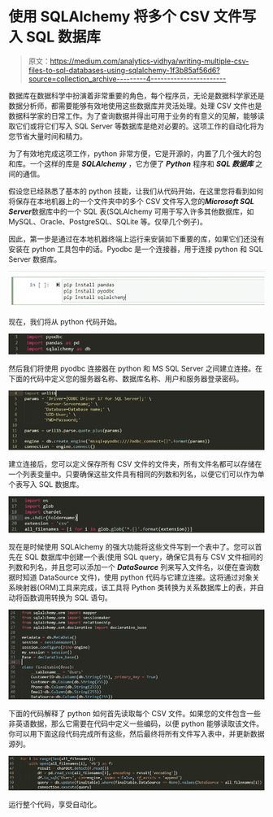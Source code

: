# 使用 SQLAlchemy 将多个 CSV 文件写入 SQL 数据库

> 原文：<https://medium.com/analytics-vidhya/writing-multiple-csv-files-to-sql-databases-using-sqlalchemy-1f3b85af56d6?source=collection_archive---------4----------------------->

数据库在数据科学中扮演着非常重要的角色，每个程序员，无论是数据科学家还是数据分析师，都需要能够有效地使用这些数据库并灵活处理。处理 CSV 文件也是数据科学家的日常工作。为了查询数据并得出可用于业务的有意义的见解，能够读取它们或将它们写入 SQL Server 等数据库是绝对必要的。这项工作的自动化将为您节省大量时间和精力。

为了有效地完成这项工作，python 非常方便，它是开源的，内置了几个强大的包和库。一个这样的库是 ***SQLAlchemy*** ，它方便了 ***Python*** 程序和 ***SQL 数据库*** 之间的通信。

假设您已经熟悉了基本的 python 技能，让我们从代码开始，在这里您将看到如何将保存在本地机器上的一个文件夹中的多个 CSV 文件写入您的***Microsoft SQL Server***数据库中的一个 SQL 表(SQLAlchemy 可用于写入许多其他数据库，如 MySQL、Oracle、PostgreSQL、SQLite 等。仅举几个例子)。

因此，第一步是通过在本地机器终端上运行来安装如下重要的库，如果它们还没有安装在 python 工具包中的话。Pyodbc 是一个连接器，用于连接 python 和 SQL Server 数据库。

![](img/bf0f88614f81cb3e289d097f0bb04133.png)

现在，我们将从 python 代码开始。

![](img/115164b53bfd8ed4c6615ec3c0dedf77.png)

然后我们将使用 pyodbc 连接器在 python 和 MS SQL Server 之间建立连接。在下面的代码中定义您的服务器名称、数据库名称、用户和服务器登录密码。

![](img/295accd0b40d83343d793c16450ebc1a.png)

建立连接后，您可以定义保存所有 CSV 文件的文件夹，所有文件名都可以存储在一个列表变量中。只要确保这些文件具有相同的列数和列名，以便它们可以作为单个表写入 SQL 数据库。

![](img/5a9912f314252cc638fa3dc42705b0fd.png)

现在是时候使用 SQLAlchemy 的强大功能将这些文件写到一个表中了。您可以首先在 SQL 数据库中创建一个表(使用 SQL query，确保它具有与 CSV 文件相同的列数和列名，并且您可以添加一个 ***DataSource*** 列来写入文件名，以便在查询数据时知道 DataSource 文件)，使用 python 代码与它建立连接。这将通过对象关系映射器(ORM)工具来完成，该工具将 Python 类转换为关系数据库上的表，并自动将函数调用转换为 SQL 语句。

![](img/25a68c8032ac2c27a4ce4c4de8750b19.png)

下面的代码解释了 python 如何首先读取每个 CSV 文件。如果您的文件包含一些非英语数据，那么它需要在代码中定义一些编码，以便 python 能够读取该文件。你可以用下面这段代码完成所有这些，然后最终将所有文件写入表中，并更新数据源列。

![](img/aa8e964b44ef570ebb3d032f000206c5.png)

运行整个代码，享受自动化。